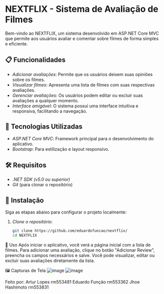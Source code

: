 # NEXTFLIX - Sistema de Avaliação de Filmes

Bem-vindo ao NEXTFLIX, um sistema desenvolvido em ASP.NET Core MVC que permite aos usuários avaliar e comentar sobre filmes de forma simples e eficiente.

## 📋 Funcionalidades

- *Adicionar avaliações*: Permite que os usuários deixem suas opiniões sobre os filmes.
- *Visualizar filmes*: Apresenta uma lista de filmes com suas respectivas avaliações.
- *Gerenciar avaliações*: Os usuários podem editar ou excluir suas avaliações a qualquer momento.
- *Interface amigável*: O sistema possui uma interface intuitiva e responsiva, facilitando a navegação.

## 🚀 Tecnologias Utilizadas

- *ASP.NET Core MVC*: Framework principal para o desenvolvimento do aplicativo.
- *Bootstrap*: Para estilização e layout responsivo.

## 🛠️ Requisitos

- *.NET SDK (v5.0 ou superior)*
- *Git* (para clonar o repositório)

## 📝 Instalação

Siga as etapas abaixo para configurar o projeto localmente:

1. *Clone o repositório*:

   ```bash
   git clone https://github.com/eduardofuncao/nextflix/
   cd NEXTFLIX
   ```

📱 Uso
Após iniciar o aplicativo, você verá a página inicial com a lista de filmes. Para adicionar uma avaliação, clique no botão "Adicionar Review", preencha os campos necessários e salve. Você pode visualizar, editar ou excluir suas avaliações diretamente da lista.

🖼️ Capturas de Tela
![image](https://github.com/user-attachments/assets/89954441-5658-4a78-9db7-e19f29b78498)
![image](https://github.com/user-attachments/assets/e004c5a3-d5d3-48d0-b467-d54a39eed9c2)


Feito por:
    Artur Lopes rm553481
    Eduardo Função rm553362
    Jhoe Hashimoto rm553831
